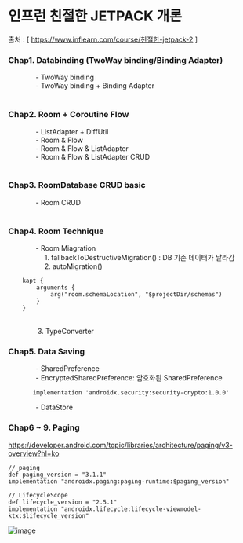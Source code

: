 # 인프런 친절한 JETPACK 개론
출처 : [ https://www.inflearn.com/course/친절한-jetpack-2 ]

### Chap1. Databinding (TwoWay binding/Binding Adapter)<br>
    - TwoWay binding <br>
    - TwoWay binding + Binding Adapter<br>
<br>
### Chap2. Room + Coroutine Flow<br>
    - ListAdapter + DiffUtil<br>
    - Room & Flow<br>
    - Room & Flow & ListAdapter<br>
    - Room & Flow & ListAdapter CRUD<br>
<br>
### Chap3. RoomDatabase CRUD basic<br>
    - Room CRUD<br>
<br>

### Chap4. Room Technique <br>
    - Room Miagration <br>
          1. fallbackToDestructiveMigration() : DB 기존 데이터가 날라감<br>
          2. autoMigration() 
           
        
        kapt {
            arguments {
                arg("room.schemaLocation", "$projectDir/schemas")
            }
        }
<br>
          3. TypeConverter
<br>

### Chap5. Data Saving
    - SharedPreference<br>
    - EncryptedSharedPreference: 암호화된 SharedPreference<br>

           
           implementation 'androidx.security:security-crypto:1.0.0'
    
    - DataStore<br>

### Chap6 ~ 9. Paging
    
https://developer.android.com/topic/libraries/architecture/paging/v3-overview?hl=ko<br>
```
// paging
def paging_version = "3.1.1"
implementation "androidx.paging:paging-runtime:$paging_version"

// LifecycleScope
def lifecycle_version = "2.5.1"
implementation "androidx.lifecycle:lifecycle-viewmodel-ktx:$lifecycle_version"    

```

![image](https://github.com/chanho0908/inflearn_KindJectpack2/assets/84930748/f2bb3499-4fc2-4523-a3ba-6721a305bc1c)


           
        
